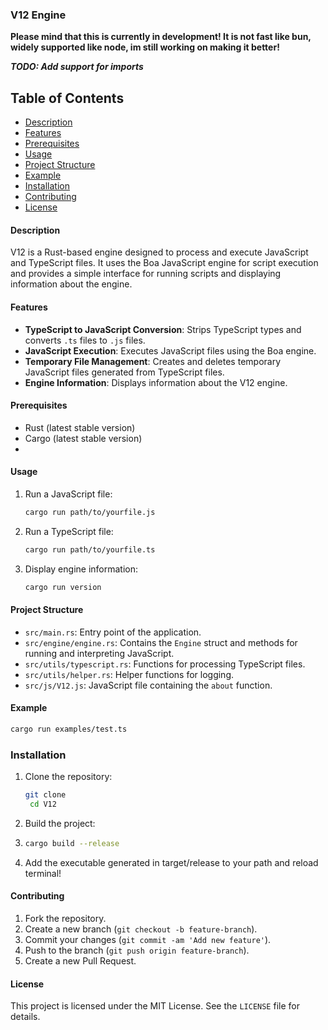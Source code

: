### V12 Engine
**Please mind that this is currently in development! It is not fast like bun, widely supported like node, im still working on making it better!**
 

***TODO: Add support for imports***

## Table of Contents
- [Description](#description)
- [Features](#features)
- [Prerequisites](#prerequisites)
- [Usage](#usage)
- [Project Structure](#project-structure)
- [Example](#example)
- [Installation](#installation)
- [Contributing](#contributing)
- [License](#license)

#### Description
V12 is a Rust-based engine designed to process and execute JavaScript and TypeScript files. It uses the Boa JavaScript engine for script execution and provides a simple interface for running scripts and displaying information about the engine.

#### Features
- **TypeScript to JavaScript Conversion**: Strips TypeScript types and converts `.ts` files to `.js` files.
- **JavaScript Execution**: Executes JavaScript files using the Boa engine.
- **Temporary File Management**: Creates and deletes temporary JavaScript files generated from TypeScript files.
- **Engine Information**: Displays information about the V12 engine.

#### Prerequisites
- Rust (latest stable version)
- Cargo (latest stable version)
- 

#### Usage
1. Run a JavaScript file:
   ```sh
   cargo run path/to/yourfile.js
   ```

2. Run a TypeScript file:
   ```sh
   cargo run path/to/yourfile.ts
   ```

3. Display engine information:
   ```sh
   cargo run version
   ```

#### Project Structure
- `src/main.rs`: Entry point of the application.
- `src/engine/engine.rs`: Contains the `Engine` struct and methods for running and interpreting JavaScript.
- `src/utils/typescript.rs`: Functions for processing TypeScript files.
- `src/utils/helper.rs`: Helper functions for logging.
- `src/js/V12.js`: JavaScript file containing the `about` function.

#### Example
```sh
cargo run examples/test.ts
```

### Installation
1. Clone the repository:
   ```sh
   git clone
    cd V12
    ```
2. Build the project:
3. ```sh
   cargo build --release
   ```
4. Add the executable generated in target/release to your path and reload terminal!

#### Contributing
1. Fork the repository.
2. Create a new branch (`git checkout -b feature-branch`).
3. Commit your changes (`git commit -am 'Add new feature'`).
4. Push to the branch (`git push origin feature-branch`).
5. Create a new Pull Request.

#### License
This project is licensed under the MIT License. See the `LICENSE` file for details.